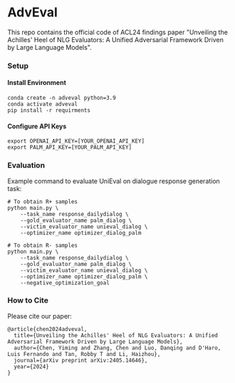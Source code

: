 # AdvEval
This repo contains the official code of ACL24 findings paper "Unveiling the Achilles' Heel of NLG Evaluators: A Unified Adversarial Framework Driven by Large Language Models".

### Setup
#### Install Environment
```shell
conda create -n adveval python=3.9
conda activate adveval
pip install -r requirments
```


#### Configure API Keys
```shell
export OPENAI_API_KEY=[YOUR_OPENAI_API_KEY]
export PALM_API_KEY=[YOUR_PALM_API_KEY]
```

### Evaluation
Example command to evaluate UniEval on dialogue response generation task:
```shell
# To obtain R+ samples
python main.py \
    --task_name response_dailydialog \
    --gold_evaluator_name palm_dialog \
    --victim_evaluator_name unieval_dialog \
    --optimizer_name optimizer_dialog_palm

# To obtain R- samples
python main.py \
    --task_name response_dailydialog \
    --gold_evaluator_name palm_dialog \
    --victim_evaluator_name unieval_dialog \
    --optimizer_name optimizer_dialog_palm \
    --negative_optimization_goal
```

### How to Cite

Please cite our paper:

```
@article{chen2024adveval,
  title={Unveiling the Achilles' Heel of NLG Evaluators: A Unified Adversarial Framework Driven by Large Language Models},
  author={Chen, Yiming and Zhang, Chen and Luo, Danqing and D'Haro, Luis Fernando and Tan, Robby T and Li, Haizhou},
  journal={arXiv preprint arXiv:2405.14646},
  year={2024}
}
```
